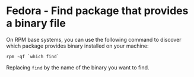 

# Fedora - Find package that provides a binary file

On RPM base systems, you can use the following command to discover which package
provides binary installed on your machine:

    rpm -qf `which find`

Replacing `find` by the name of the binary you want to find.
